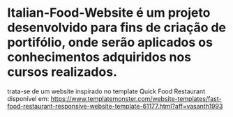 # Italian-Food-Website é um projeto desenvolvido para fins de criação de portifólio, onde serão aplicados os conhecimentos adquiridos nos cursos realizados.
trata-se de um website inspirado no template Quick Food Restaurant disponível em: 
https://www.templatemonster.com/website-templates/fast-food-restaurant-responsive-website-template-61177.html?aff=vasanth1993
